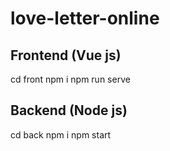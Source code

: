 # love-letter-online

## Frontend (Vue js)
cd front
npm i
npm run serve

## Backend (Node js)
cd back
npm i
npm start